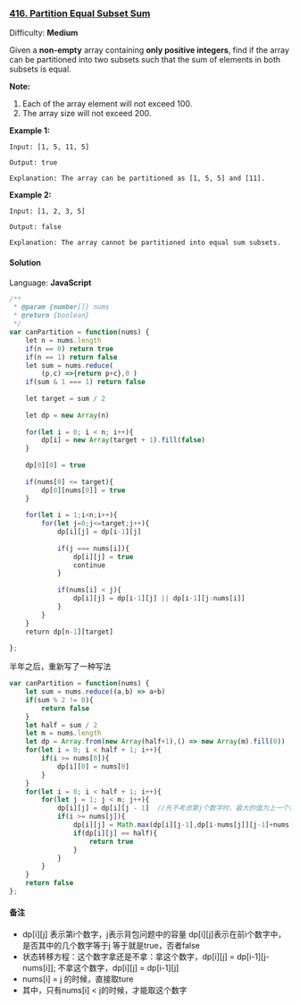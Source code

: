 ### [416\. Partition Equal Subset Sum](https://leetcode.com/problems/partition-equal-subset-sum/)

Difficulty: **Medium**


Given a **non-empty** array containing **only positive integers**, find if the array can be partitioned into two subsets such that the sum of elements in both subsets is equal.

**Note:**

1.  Each of the array element will not exceed 100.
2.  The array size will not exceed 200.

**Example 1:**

```
Input: [1, 5, 11, 5]

Output: true

Explanation: The array can be partitioned as [1, 5, 5] and [11].
```

**Example 2:**

```
Input: [1, 2, 3, 5]

Output: false

Explanation: The array cannot be partitioned into equal sum subsets.
```


#### Solution

Language: **JavaScript**

```javascript
/**
 * @param {number[]} nums
 * @return {boolean}
 */
var canPartition = function(nums) {
    let n = nums.length
    if(n == 0) return true
    if(n == 1) return false
    let sum = nums.reduce(
        (p,c) =>{return p+c},0 )
    if(sum & 1 === 1) return false
    
    let target = sum / 2
    
    let dp = new Array(n)
    
    for(let i = 0; i < n; i++){
        dp[i] = new Array(target + 1).fill(false)
    }
    
    dp[0][0] = true
    
    if(nums[0] <= target){
        dp[0][nums[0]] = true
    }
    
    for(let i = 1;i<n;i++){
        for(let j=0;j<=target;j++){
            dp[i][j] = dp[i-1][j]
            
            if(j === nums[i]){
                dp[i][j] = true
                continue
            }
            
            if(nums[i] < j){
                dp[i][j] = dp[i-1][j] || dp[i-1][j-nums[i]]
            }
        }
    }
    return dp[n-1][target]
    
};
```
半年之后，重新写了一种写法
```js
var canPartition = function(nums) {
    let sum = nums.reduce((a,b) => a+b)
    if(sum % 2 != 0){
        return false
    }
    let half = sum / 2
    let m = nums.length
    let dp = Array.from(new Array(half+1),() => new Array(m).fill(0))
    for(let i = 0; i < half + 1; i++){
        if(i >= nums[0]){
            dp[i][0] = nums[0]
        }
    }
    for(let i = 0; i < half + 1; i++){
        for(let j = 1; j < m; j++){
            dp[i][j] = dp[i][j - 1]  //先不考虑第j个数字时，最大的值为上一个容量为i的值
            if(i >= nums[j]){
                dp[i][j] = Math.max(dp[i][j-1],dp[i-nums[j]][j-1]+nums[j])
                if(dp[i][j] == half){
                    return true
                }
            }
        }
    }
    return false
};
```

#### 备注
* dp[i][j]  表示第i个数字，j表示背包问题中的容量  dp[i][j]表示在前i个数字中，是否其中的几个数字等于j  等于就是true，否者false
* 状态转移方程：这个数字拿还是不拿：拿这个数字，dp[i][j] = dp[i-1][j-nums[i]]; 不拿这个数字，dp[i][j] = dp[i-1][j]
* nums[i] = j 的时候，直接取ture
* 其中，只有nums[i] < j的时候，才能取这个数字
